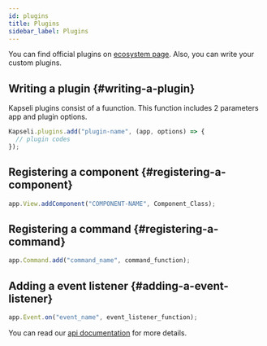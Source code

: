 ```yaml
---
id: plugins
title: Plugins
sidebar_label: Plugins
---
```


You can find official plugins on [ecosystem page](https://kapseli.stingydeveloper.com/ecosystem). Also, you can write your custom plugins.

## Writing a plugin {#writing-a-plugin}

Kapseli plugins consist of a fuunction. This function includes 2 parameters app and plugin options.

```js
Kapseli.plugins.add("plugin-name", (app, options) => {
  // plugin codes
});
```

## Registering a component {#registering-a-component}

```js
app.View.addComponent("COMPONENT-NAME", Component_Class);
```

## Registering a command {#registering-a-command}

```js
app.Command.add("command_name", command_function);
```

## Adding a event listener {#adding-a-event-listener}

```js
app.Event.on("event_name", event_listener_function);
```

You can read our [api documentation](https://kapseli.stingydeveloper.com/docs/api) for more details.
